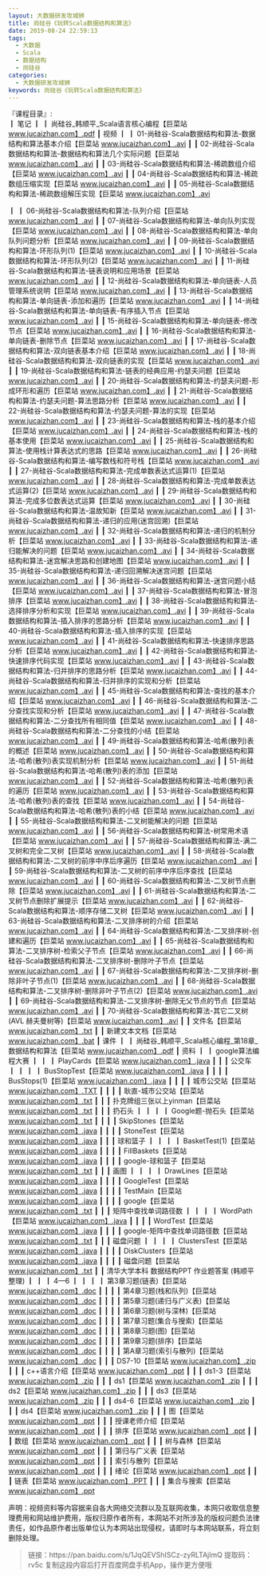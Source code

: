 ```yaml
---
layout: 大数据研发攻城狮
title: 尚硅谷《玩转Scala数据结构和算法》
date: 2019-08-24 22:59:13
tags:
  - 大数据
  - Scala
  - 数据结构
  - 尚硅谷
categories:
  - 大数据研发攻城狮
keywords: 尚硅谷《玩转Scala数据结构和算法》
---
```

『课程目录』:  
┃  笔记
┃  ┃  尚硅谷_韩顺平_Scala语言核心编程【巨菜站 www.jucaizhan.com】.pdf
┃  视频
┃  ┃  01-尚硅谷-Scala数据结构和算法-数据结构和算法基本介绍【巨菜站 www.jucaizhan.com】.avi
┃  ┃  02-尚硅谷-Scala数据结构和算法-数据结构和算法几个实际问题【巨菜站 www.jucaizhan.com】.avi
┃  ┃  03-尚硅谷-Scala数据结构和算法-稀疏数组介绍【巨菜站 www.jucaizhan.com】.avi
┃  ┃  04-尚硅谷-Scala数据结构和算法-稀疏数组压缩实现【巨菜站 www.jucaizhan.com】.avi
┃  ┃  05-尚硅谷-Scala数据结构和算法-稀疏数组解压实现【巨菜站 www.jucaizhan.com】.avi
<!-- more --> 
┃  ┃  06-尚硅谷-Scala数据结构和算法-队列介绍【巨菜站 www.jucaizhan.com】.avi
┃  ┃  07-尚硅谷-Scala数据结构和算法-单向队列实现【巨菜站 www.jucaizhan.com】.avi
┃  ┃  08-尚硅谷-Scala数据结构和算法-单向队列问题分析【巨菜站 www.jucaizhan.com】.avi
┃  ┃  09-尚硅谷-Scala数据结构和算法-环形队列(1)【巨菜站 www.jucaizhan.com】.avi
┃  ┃  10-尚硅谷-Scala数据结构和算法-环形队列(2)【巨菜站 www.jucaizhan.com】.avi
┃  ┃  11-尚硅谷-Scala数据结构和算法-链表说明和应用场景【巨菜站 www.jucaizhan.com】.avi
┃  ┃  12-尚硅谷-Scala数据结构和算法-单向链表-人员管理系统说明【巨菜站 www.jucaizhan.com】.avi
┃  ┃  13-尚硅谷-Scala数据结构和算法-单向链表-添加和遍历【巨菜站 www.jucaizhan.com】.avi
┃  ┃  14-尚硅谷-Scala数据结构和算法-单向链表-有序插入节点【巨菜站 www.jucaizhan.com】.avi
┃  ┃  15-尚硅谷-Scala数据结构和算法-单向链表-修改节点【巨菜站 www.jucaizhan.com】.avi
┃  ┃  16-尚硅谷-Scala数据结构和算法-单向链表-删除节点【巨菜站 www.jucaizhan.com】.avi
┃  ┃  17-尚硅谷-Scala数据结构和算法-双向链表基本介绍【巨菜站 www.jucaizhan.com】.avi
┃  ┃  18-尚硅谷-Scala数据结构和算法-双向链表的实现【巨菜站 www.jucaizhan.com】.avi
┃  ┃  19-尚硅谷-Scala数据结构和算法-链表的经典应用-约瑟夫问题【巨菜站 www.jucaizhan.com】.avi
┃  ┃  20-尚硅谷-Scala数据结构和算法-约瑟夫问题-形成环形和遍历【巨菜站 www.jucaizhan.com】.avi
┃  ┃  21-尚硅谷-Scala数据结构和算法-约瑟夫问题-算法思路分析【巨菜站 www.jucaizhan.com】.avi
┃  ┃  22-尚硅谷-Scala数据结构和算法-约瑟夫问题-算法的实现【巨菜站 www.jucaizhan.com】.avi
┃  ┃  23-尚硅谷-Scala数据结构和算法-栈的基本介绍【巨菜站 www.jucaizhan.com】.avi
┃  ┃  24-尚硅谷-Scala数据结构和算法-栈的基本使用【巨菜站 www.jucaizhan.com】.avi
┃  ┃  25-尚硅谷-Scala数据结构和算法-使用栈计算表达式的思路【巨菜站 www.jucaizhan.com】.avi
┃  ┃  26-尚硅谷-Scala数据结构和算法-编写数栈和符号栈【巨菜站 www.jucaizhan.com】.avi
┃  ┃  27-尚硅谷-Scala数据结构和算法-完成单数表达式运算(1)【巨菜站 www.jucaizhan.com】.avi
┃  ┃  28-尚硅谷-Scala数据结构和算法-完成单数表达式运算(2)【巨菜站 www.jucaizhan.com】.avi
┃  ┃  29-尚硅谷-Scala数据结构和算法-完成多位数表达式运算【巨菜站 www.jucaizhan.com】.avi
┃  ┃  30-尚硅谷-Scala数据结构和算法-温故知新【巨菜站 www.jucaizhan.com】.avi
┃  ┃  31-尚硅谷-Scala数据结构和算法-递归的应用(迷宫回溯)【巨菜站 www.jucaizhan.com】.avi
┃  ┃  32-尚硅谷-Scala数据结构和算法-递归的机制分析【巨菜站 www.jucaizhan.com】.avi
┃  ┃  33-尚硅谷-Scala数据结构和算法-递归能解决的问题【巨菜站 www.jucaizhan.com】.avi
┃  ┃  34-尚硅谷-Scala数据结构和算法-迷宫解决思路和创建地图【巨菜站 www.jucaizhan.com】.avi
┃  ┃  35-尚硅谷-Scala数据结构和算法-递归回溯解决迷宫问题【巨菜站 www.jucaizhan.com】.avi
┃  ┃  36-尚硅谷-Scala数据结构和算法-迷宫问题小结【巨菜站 www.jucaizhan.com】.avi
┃  ┃  37-尚硅谷-Scala数据结构和算法-冒泡排序【巨菜站 www.jucaizhan.com】.avi
┃  ┃  38-尚硅谷-Scala数据结构和算法-选择排序分析和实现【巨菜站 www.jucaizhan.com】.avi
┃  ┃  39-尚硅谷-Scala数据结构和算法-插入排序的思路分析【巨菜站 www.jucaizhan.com】.avi
┃  ┃  40-尚硅谷-Scala数据结构和算法-插入排序的实现【巨菜站 www.jucaizhan.com】.avi
┃  ┃  41-尚硅谷-Scala数据结构和算法-快速排序思路分析【巨菜站 www.jucaizhan.com】.avi
┃  ┃  42-尚硅谷-Scala数据结构和算法-快速排序代码实现【巨菜站 www.jucaizhan.com】.avi
┃  ┃  43-尚硅谷-Scala数据结构和算法-归并排序的思路分析【巨菜站 www.jucaizhan.com】.avi
┃  ┃  44-尚硅谷-Scala数据结构和算法-归并排序的实现和分析【巨菜站 www.jucaizhan.com】.avi
┃  ┃  45-尚硅谷-Scala数据结构和算法-查找的基本介绍【巨菜站 www.jucaizhan.com】.avi
┃  ┃  46-尚硅谷-Scala数据结构和算法-二分查找实现和分析【巨菜站 www.jucaizhan.com】.avi
┃  ┃  47-尚硅谷-Scala数据结构和算法-二分查找所有相同值【巨菜站 www.jucaizhan.com】.avi
┃  ┃  48-尚硅谷-Scala数据结构和算法-二分查找的小结【巨菜站 www.jucaizhan.com】.avi
┃  ┃  49-尚硅谷-Scala数据结构和算法-哈希(散列)表的概述【巨菜站 www.jucaizhan.com】.avi
┃  ┃  50-尚硅谷-Scala数据结构和算法-哈希(散列)表实现机制分析【巨菜站 www.jucaizhan.com】.avi
┃  ┃  51-尚硅谷-Scala数据结构和算法-哈希(散列)表的添加【巨菜站 www.jucaizhan.com】.avi
┃  ┃  52-尚硅谷-Scala数据结构和算法-哈希(散列)表的遍历【巨菜站 www.jucaizhan.com】.avi
┃  ┃  53-尚硅谷-Scala数据结构和算法-哈希(散列)表的查找【巨菜站 www.jucaizhan.com】.avi
┃  ┃  54-尚硅谷-Scala数据结构和算法-哈希(散列)表的小结【巨菜站 www.jucaizhan.com】.avi
┃  ┃  55-尚硅谷-Scala数据结构和算法-二叉树能解决的问题【巨菜站 www.jucaizhan.com】.avi
┃  ┃  56-尚硅谷-Scala数据结构和算法-树常用术语【巨菜站 www.jucaizhan.com】.avi
┃  ┃  57-尚硅谷-Scala数据结构和算法-满二叉树和完全二叉树【巨菜站 www.jucaizhan.com】.avi
┃  ┃  58-尚硅谷-Scala数据结构和算法-二叉树的前序中序后序遍历【巨菜站 www.jucaizhan.com】.avi
┃  ┃  59-尚硅谷-Scala数据结构和算法-二叉树的前序中序后序查找【巨菜站 www.jucaizhan.com】.avi
┃  ┃  60-尚硅谷-Scala数据结构和算法-二叉树节点删除【巨菜站 www.jucaizhan.com】.avi
┃  ┃  61-尚硅谷-Scala数据结构和算法-二叉树节点删除扩展提示【巨菜站 www.jucaizhan.com】.avi
┃  ┃  62-尚硅谷-Scala数据结构和算法-顺序存储二叉树【巨菜站 www.jucaizhan.com】.avi
┃  ┃  63-尚硅谷-Scala数据结构和算法-二叉排序树的介绍【巨菜站 www.jucaizhan.com】.avi
┃  ┃  64-尚硅谷-Scala数据结构和算法-二叉排序树-创建和遍历【巨菜站 www.jucaizhan.com】.avi
┃  ┃  65-尚硅谷-Scala数据结构和算法-二叉排序树-检索父子节点【巨菜站 www.jucaizhan.com】.avi
┃  ┃  66-尚硅谷-Scala数据结构和算法-二叉排序树-删除叶子节点【巨菜站 www.jucaizhan.com】.avi
┃  ┃  67-尚硅谷-Scala数据结构和算法-二叉排序树-删除非叶子节点(1)【巨菜站 www.jucaizhan.com】.avi
┃  ┃  68-尚硅谷-Scala数据结构和算法-二叉排序树-删除非叶子节点(2)【巨菜站 www.jucaizhan.com】.avi
┃  ┃  69-尚硅谷-Scala数据结构和算法-二叉排序树-删除无父节点的节点【巨菜站 www.jucaizhan.com】.avi
┃  ┃  70-尚硅谷-Scala数据结构和算法-其它二叉树(AVL 赫夫曼树等)【巨菜站 www.jucaizhan.com】.avi
┃  ┃  文件名【巨菜站 www.jucaizhan.com】.txt
┃  ┃  新建文本文档【巨菜站 www.jucaizhan.com】.bat
┃  课件
┃  ┃  尚硅谷_韩顺平_Scala核心编程_第18章_数据结构和算法【巨菜站 www.jucaizhan.com】.pdf
┃  资料
┃  ┃  google算法编程大赛
┃  ┃  ┃  PlayCards【巨菜站 www.jucaizhan.com】.java
┃  ┃  ┃  公交车
┃  ┃  ┃  ┃  BusStopTest【巨菜站 www.jucaizhan.com】.java
┃  ┃  ┃  ┃  BusStops(1)【巨菜站 www.jucaizhan.com】.java
┃  ┃  ┃  ┃  城市公交站【巨菜站 www.jucaizhan.com】.TXT
┃  ┃  ┃  ┃  耿直-城市公交站【巨菜站 www.jucaizhan.com】.txt
┃  ┃  ┃  扑克牌组三张以上yinman【巨菜站 www.jucaizhan.com】.txt
┃  ┃  ┃  扔石头
┃  ┃  ┃  ┃  Google题-抛石头【巨菜站 www.jucaizhan.com】.txt
┃  ┃  ┃  ┃  SkipStones【巨菜站 www.jucaizhan.com】.java
┃  ┃  ┃  ┃  StoneTest【巨菜站 www.jucaizhan.com】.java
┃  ┃  ┃  球和篮子
┃  ┃  ┃  ┃  BasketTest(1)【巨菜站 www.jucaizhan.com】.java
┃  ┃  ┃  ┃  FillBaskets【巨菜站 www.jucaizhan.com】.java
┃  ┃  ┃  ┃  google-球和篮子【巨菜站 www.jucaizhan.com】.txt
┃  ┃  ┃  画图
┃  ┃  ┃  ┃  DrawLines【巨菜站 www.jucaizhan.com】.java
┃  ┃  ┃  ┃  GoogleTest【巨菜站 www.jucaizhan.com】.java
┃  ┃  ┃  ┃  TestMain【巨菜站 www.jucaizhan.com】.java
┃  ┃  ┃  ┃  google【巨菜站 www.jucaizhan.com】.txt
┃  ┃  ┃  矩阵中查找单词路径数
┃  ┃  ┃  ┃  WordPath【巨菜站 www.jucaizhan.com】.java
┃  ┃  ┃  ┃  WordTest【巨菜站 www.jucaizhan.com】.java
┃  ┃  ┃  ┃  google-矩阵中查找单词路径数【巨菜站 www.jucaizhan.com】.txt
┃  ┃  ┃  磁盘问题
┃  ┃  ┃  ┃  ClustersTest【巨菜站 www.jucaizhan.com】.java
┃  ┃  ┃  ┃  DiskClusters【巨菜站 www.jucaizhan.com】.java
┃  ┃  ┃  ┃  磁盘问题【巨菜站 www.jucaizhan.com】.txt
┃  ┃  清华大学本科 数据结构PPT 作业题答案 (韩顺平整理)
┃  ┃  ┃  4—6
┃  ┃  ┃  ┃  第3章习题(链表)【巨菜站 www.jucaizhan.com】.doc
┃  ┃  ┃  ┃  第4章习题(栈和队列)【巨菜站 www.jucaizhan.com】.doc
┃  ┃  ┃  ┃  第5章习题(递归与广义表)【巨菜站 www.jucaizhan.com】.doc
┃  ┃  ┃  ┃  第6章习题(树与深林)【巨菜站 www.jucaizhan.com】.doc
┃  ┃  ┃  ┃  第7章习题(集合与搜索)【巨菜站 www.jucaizhan.com】.doc
┃  ┃  ┃  ┃  第8章习题(图)【巨菜站 www.jucaizhan.com】.doc
┃  ┃  ┃  ┃  第9章习题(排序)【巨菜站 www.jucaizhan.com】.doc
┃  ┃  ┃  ┃  第A章习题(索引与散列)【巨菜站 www.jucaizhan.com】.doc
┃  ┃  ┃  DS7-10【巨菜站 www.jucaizhan.com】.zip
┃  ┃  ┃  c++语言介绍【巨菜站 www.jucaizhan.com】.ppt
┃  ┃  ┃  ds1-3【巨菜站 www.jucaizhan.com】.zip
┃  ┃  ┃  ds1【巨菜站 www.jucaizhan.com】.zip
┃  ┃  ┃  ds2【巨菜站 www.jucaizhan.com】.zip
┃  ┃  ┃  ds3【巨菜站 www.jucaizhan.com】.zip
┃  ┃  ┃  ds4-6【巨菜站 www.jucaizhan.com】.zip
┃  ┃  ┃  ds4【巨菜站 www.jucaizhan.com】.zip
┃  ┃  ┃  图【巨菜站 www.jucaizhan.com】.ppt
┃  ┃  ┃  授课老师介绍【巨菜站 www.jucaizhan.com】.ppt
┃  ┃  ┃  排序【巨菜站 www.jucaizhan.com】.ppt
┃  ┃  ┃  数组【巨菜站 www.jucaizhan.com】.ppt
┃  ┃  ┃  树与森林【巨菜站 www.jucaizhan.com】.ppt
┃  ┃  ┃  第归与广义表【巨菜站 www.jucaizhan.com】.ppt
┃  ┃  ┃  索引与散列【巨菜站 www.jucaizhan.com】.ppt
┃  ┃  ┃  绪论【巨菜站 www.jucaizhan.com】.ppt
┃  ┃  ┃  链表【巨菜站 www.jucaizhan.com】.PPT
┃  ┃  ┃  集合与搜索【巨菜站 www.jucaizhan.com】.ppt

<div class="post-copyright">
    <div class="post-copyright__author">
      <span class="post-copyright-meta">声明：视频资料等内容据来自各大网络交流群以及互联网收集，本网只收取信息整理费用和网站维护费用，版权归原作者所有，本网站不对所涉及的版权问题负法律责任，如作品原作者出版单位认为本网站出现侵权，请即时与本网站联系，将立刻删除处理。 </span>
    </div>
</div>

<blockquote class="blockquote-center">
链接：https://pan.baidu.com/s/1JqQEVShISCz-zyRLTAjlmQ 
提取码：rv5c 
复制这段内容后打开百度网盘手机App，操作更方便哦
</blockquote>

